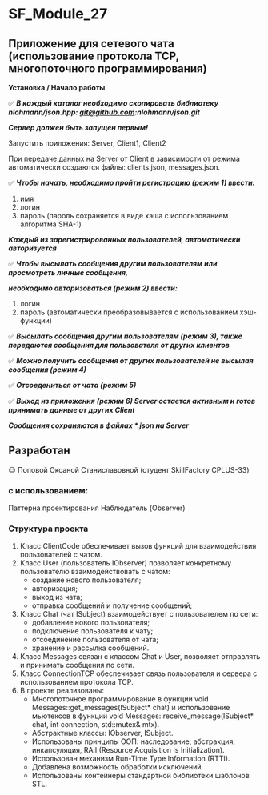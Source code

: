 # SF_Module_27
## Приложение для сетевого чата (использование протокола TCP, многопоточного программирования)
**Установка / Начало работы**

:white_check_mark: ___В каждый каталог необходимо скопировать библиотеку nlohmann/json.hpp: git@github.com:nlohmann/json.git___

___Сервер должен быть запущен первым!___

Запустить приложения: Server, Client1, Client2

При передаче данных на Server от Client в зависимости от режима автоматически создаются файлы:
clients.json, messages.json.

:white_check_mark: ___Чтобы начать, необходимо пройти регистрацию (режим 1) ввести:___
1. имя
2. логин
3. пароль (пароль сохраняется в виде хэша с использованием алгоритма SHA-1)

___Каждый из зарегистрированных пользователей, автоматически авторизуется___

:white_check_mark: ___Чтобы высылать сообщения другим пользователям или просмотреть личные сообщения,___

___необходимо авторизоваться (режим 2) ввести:___
1. логин
2. пароль (автоматически преобразовывается с использованием хэш-функции)

:white_check_mark: ___Высылать сообщения другим пользователям (режим 3), также передаются сообщения для пользователя от других клиентов___ 


:white_check_mark: ___Можно получить сообщения от других пользователей не высылая сообщения (режим 4)___


:white_check_mark: ___Отсоедениться от чата (режим 5)___ 


:white_check_mark: ___Выход из приложения (режим 6) Server остается активным и готов принимать данные от других Client___ 


___Cообщения сохраняются в файлах *.json на Server___

## Разработан
:wink: Поповой Оксаной Станиславовной (студент SkillFactory CPLUS-33)

### c использованием:

Паттерна проектирования Наблюдатель (Observer)
   
### Структура проекта

1. Класс ClientCode обеспечивает вызов функций для взаимодействия пользователей с чатом.
2. Класс User (пользователь IObserver) позволяет конкретному пользователю взаимодействовать с чатом:
      - создание нового пользователя;
      - авторизация;
      - выход из чата;
      - отправка сообщений  и получение сообщений;
4. Класс Chat (чат ISubject) взаимодействует с пользователем по сети:
      - добавление нового пользователя;
      - подключение пользователя к чату;
      - отсоединение пользователя от чата;
      - хранение и рассылка сообщений.
5. Класс Messages связан с классом Chat и User, позволяет отправлять и принимать сообщения по сети.
6. Класс ConnectionTCP обеспечивает связь пользователя и сервера с использованием протокола TCP.
7. В проекте реализованы:
      - Многопоточное программирование в функции void Messages::get_messages(ISubject* chat) и использование мьютексов в функции void Messages::receive_message(ISubject* chat, int connection, std::mutex& mtx).
      - Абстрактные классы: IObserver, ISubject.
      - Использованы принципы ООП: наследование, абстракция, инкапсуляция, RAII (Resource Acquisition Is Initialization).
      - Использован механизм Run-Time Type Information (RTTI).
      - Добавлена возможность обработки исключений.
      - Использованы контейнеры cтандартной библиотеки шаблонов STL.
